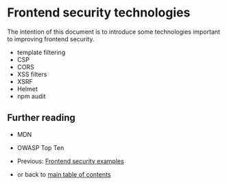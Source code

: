 # Frontend security technologies

The intention of this document is to introduce some technologies important to improving frontend security.

 - template filtering
 - CSP
 - CORS
 - XSS filters
 - XSRF
 - Helmet
 - npm audit

## Further reading

 - MDN
 - OWASP Top Ten

 - Previous: [Frontend security examples](./03-frontend-security-examples.md)
 -  or back to [main table of contents](../README.md#table-of-contents)

